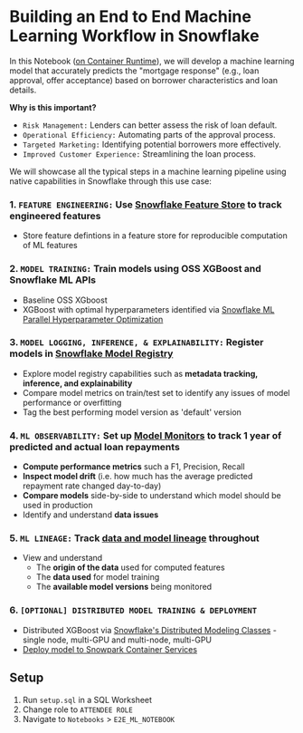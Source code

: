 # Building an End to End Machine Learning Workflow in Snowflake

In this Notebook ([on Container Runtime](https://docs.snowflake.com/developer-guide/snowflake-ml/notebooks-on-spcs)), we will develop a machine learning model that accurately predicts the "mortgage response" (e.g., loan approval, offer acceptance) based on borrower characteristics and loan details.

**Why is this important?**

- `Risk Management:` Lenders can better assess the risk of loan default.
- `Operational Efficiency:` Automating parts of the approval process.
- `Targeted Marketing:` Identifying potential borrowers more effectively.
- `Improved Customer Experience:` Streamlining the loan process.

We will showcase all the typical steps in a machine learning pipeline using native capabilities in Snowflake through this use case:

### 1. `FEATURE ENGINEERING:` Use [Snowflake Feature Store](https://docs.snowflake.com/en/developer-guide/snowflake-ml/feature-store/overview) to track engineered features
- Store feature defintions in a feature store for reproducible computation of ML features
      
### 2. `MODEL TRAINING:` Train models using OSS XGBoost and Snowflake ML APIs
- Baseline OSS XGboost
- XGBoost with optimal hyperparameters identified via [Snowflake ML Parallel Hyperparameter Optimization](https://docs.snowflake.com/en/developer-guide/snowflake-ml/container-hpo)

### 3. `MODEL LOGGING, INFERENCE, & EXPLAINABILITY:` Register models in [Snowflake Model Registry](https://docs.snowflake.com/en/developer-guide/snowflake-ml/model-registry/overview)
- Explore model registry capabilities such as **metadata tracking, inference, and explainability**
- Compare model metrics on train/test set to identify any issues of model performance or overfitting
- Tag the best performing model version as 'default' version

### 4. `ML OBSERVABILITY:` Set up [Model Monitors](https://docs.snowflake.com/en/developer-guide/snowflake-ml/model-registry/model-observability) to track 1 year of predicted and actual loan repayments
- **Compute performance metrics** such a F1, Precision, Recall
- **Inspect model drift** (i.e. how much has the average predicted repayment rate changed day-to-day)
- **Compare models** side-by-side to understand which model should be used in production
- Identify and understand **data issues**

### 5. `ML LINEAGE:` Track [data and model lineage](https://docs.snowflake.com/en/user-guide/ui-snowsight-lineage#ml-lineage) throughout
- View and understand
  - The **origin of the data** used for computed features
  - The **data used** for model training
  - The **available model versions** being monitored

### 6. `[OPTIONAL] DISTRIBUTED MODEL TRAINING & DEPLOYMENT`
- Distributed XGBoost via [Snowflake's Distributed Modeling Classes](https://docs.snowflake.com/en/developer-guide/snowpark-ml/reference/latest/modeling_distributors) - single node, multi-GPU and multi-node, multi-GPU
- [Deploy model to Snowpark Container Services](https://docs.snowflake.com/en/developer-guide/snowflake-ml/model-registry/container) 

## Setup
1. Run `setup.sql` in a SQL Worksheet
1. Change role to `ATTENDEE ROLE`
2. Navigate to `Notebooks` > `E2E_ML_NOTEBOOK`